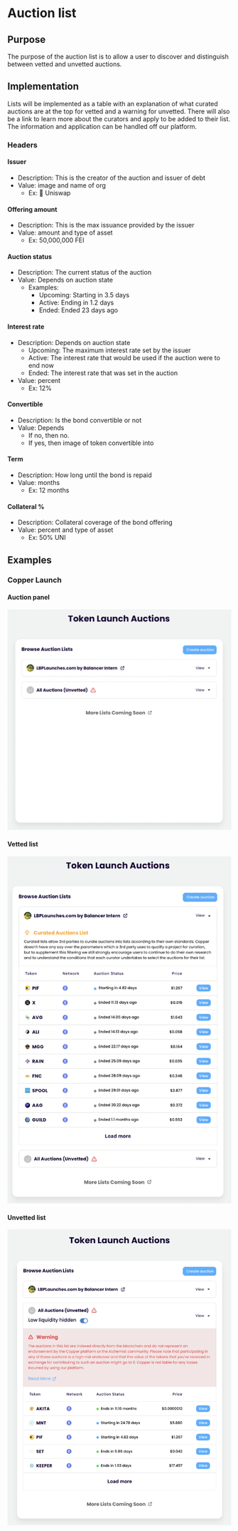 # Auction list

## Purpose

The purpose of the auction list is to allow a user to discover and distinguish between vetted and unvetted auctions.

## Implementation

Lists will be implemented as a table with an explanation of what curated auctions are at the top for vetted and a warning for unvetted. There will also be a link to learn more about the curators and apply to be added to their list. The information and application can be handled off our platform.

### Headers

#### **Issuer**

- Description: This is the creator of the auction and issuer of debt
- Value: image and name of org
  - Ex: 🦄 Uniswap

#### **Offering amount**

- Description: This is the max issuance provided by the issuer
- Value: amount and type of asset
  - Ex: 50,000,000 FEI

#### **Auction status**

- Description: The current status of the auction
- Value: Depends on auction state
  - Examples:
    - Upcoming: Starting in 3.5 days
    - Active: Ending in 1.2 days
    - Ended: Ended 23 days ago

#### **Interest rate**

- Description: Depends on auction state
  - Upcoming: The maximum interest rate set by the issuer
  - Active: The interest rate that would be used if the auction were to end now
  - Ended: The interest rate that was set in the auction
- Value: percent
  - Ex: 12%

#### **Convertible**

- Description: Is the bond convertible or not
- Value: Depends
  - If no, then no.
  - If yes, then image of token convertible into

#### **Term**

- Description: How long until the bond is repaid
- Value: months
  - Ex: 12 months

#### **Collateral %**

- Description: Collateral coverage of the bond offering
- Value: percent and type of asset
  - Ex: 50% UNI

## Examples

### Copper Launch

#### Auction panel

![](../../../assets/copper/auction_discovery.png)

#### Vetted list

![](../../../assets/copper/vetted_auction_list.png)

#### Unvetted list

![](../../../assets/copper/unvetted_auction_list.png)

